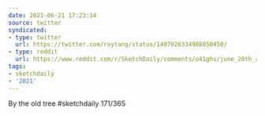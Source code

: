 ```yaml
---
date: 2021-06-21 17:23:14
source: twitter
syndicated:
- type: twitter
  url: https://twitter.com/roytang/status/1407026334988050450/
- type: reddit
  url: https://www.reddit.com/r/SketchDaily/comments/o41ghs/june_20th_ancient_tree/h2k4b7g/
tags:
- sketchdaily
- '2021'
---
```


By the old tree #sketchdaily 171/365